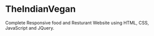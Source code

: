 # TheIndianVegan
Complete Responsive food and Resturant Website using HTML, CSS, JavaScript and JQuery.
